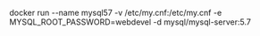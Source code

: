 
docker run --name mysql57 -v /etc/my.cnf:/etc/my.cnf -e MYSQL_ROOT_PASSWORD=webdevel -d mysql/mysql-server:5.7
